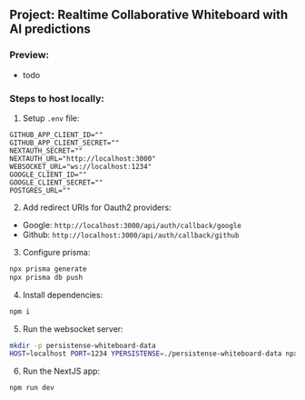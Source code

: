 ## Project: Realtime Collaborative Whiteboard with AI predictions

### Preview:

- todo

### Steps to host locally:

1. Setup `.env` file:
```env
GITHUB_APP_CLIENT_ID=""
GITHUB_APP_CLIENT_SECRET=""
NEXTAUTH_SECRET=""
NEXTAUTH_URL="http://localhost:3000"
WEBSOCKET_URL="ws://localhost:1234"
GOOGLE_CLIENT_ID=""
GOOGLE_CLIENT_SECRET=""
POSTGRES_URL=""
```

2. Add redirect URIs for Oauth2 providers:
- Google: `http://localhost:3000/api/auth/callback/google`
- Github: `http://localhost:3000/api/auth/callback/github`

3. Configure prisma:

```bash
npx prisma generate
npx prisma db push
```

4. Install dependencies:

```bash
npm i
```

5. Run the websocket server:

```bash
mkdir -p persistense-whiteboard-data
HOST=localhost PORT=1234 YPERSISTENSE=./persistense-whiteboard-data npx y-websocket
```

6. Run the NextJS app:

```bash
npm run dev
```
